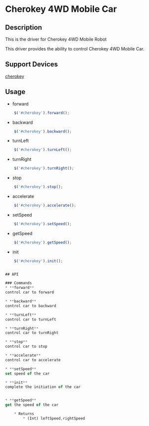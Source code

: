 # Cherokey 4WD Mobile Car

## Description
This is the driver for Cherokey 4WD Mobile Robot

This driver provides the ability to control Cherokey 4WD Mobile Car.


## Support Devices

[cherokey](https://rap.ruff.io/devices/cherokey)

## Usage

* forward

```javascript
    $('#cherokey').forward();
```

* backward

```javascript
    $('#cherokey').backward();
```

* turnLeft

```javascript
	$('#cherokey').turnLeft();
```

* turnRight

```javascript
	$('#cherokey').turnRight();
```

* stop

```javascript
	$('#cherokey').stop();
```

* accelerate

```javascript
	$('#cherokey').accelerate();
```

* setSpeed

```javascript
	$('#cherokey').setSpeed();
```

* getSpeed

```javascript
	$('#cherokey').getSpeed();
```

* init

``` javascript
    $('#cherokey').init();


## API

### Commands
* **forward**
control car to forward

* **backward**
control car to backward

* **turnLeft**
control car to turnLeft

* **turnRight**
control car to turnRight

* **stop**
control car to stop

* **accelerate**
control car to accelerate

* **setSpeed**
set speed of the car

* **init**
complete the initiation of the car 


* **getSpeed**
get the speed of the car

	* Returns
		* (Int) leftSpeed,rightSpeed

